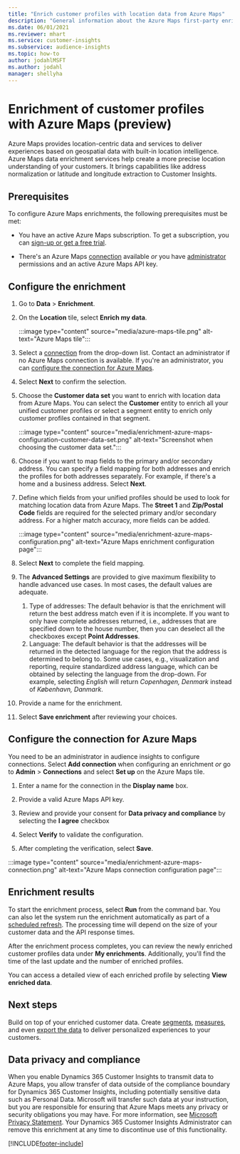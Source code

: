 ```yaml
---
title: "Enrich customer profiles with location data from Azure Maps"
description: "General information about the Azure Maps first-party enrichment."
ms.date: 06/01/2021
ms.reviewer: mhart
ms.service: customer-insights
ms.subservice: audience-insights
ms.topic: how-to
author: jodahlMSFT
ms.author: jodahl
manager: shellyha
---
```


# Enrichment of customer profiles with Azure Maps (preview)

Azure Maps provides location-centric data and services to deliver experiences based on geospatial data with built-in location intelligence. Azure Maps data enrichment services help create a more precise location understanding of your customers. It brings capabilities like address normalization or latitude and longitude extraction to Customer Insights.

## Prerequisites

To configure Azure Maps enrichments, the following prerequisites must be met:

- You have an active Azure Maps subscription. To get a subscription, you can [sign-up or get a free trial](https://azure.microsoft.com/en-us/services/azure-maps/).

- There's an Azure Maps [connection](connections.md) available *or* you have [administrator](permissions.md#administrator) permissions and an active Azure Maps API key.

## Configure the enrichment

1. Go to **Data** > **Enrichment**. 

1. On the **Location** tile, select **Enrich my data**.

   :::image type="content" source="media/azure-maps-tile.png" alt-text="Azure Maps tile":::

1. Select a [connection](connections.md) from the drop-down list. Contact an administrator if no Azure Maps connection is available. If you're an administrator, you can [configure the connection for Azure Maps](#configure-the-connection-for-azure-maps). 

1. Select **Next** to confirm the selection.

1. Choose the **Customer data set** you want to enrich with location data from Azure Maps. You can select the **Customer** entity to enrich all your unified customer profiles or select a segment entity to enrich only customer profiles contained in that segment.

    :::image type="content" source="media/enrichment-azure-maps-configuration-customer-data-set.png" alt-text="Screenshot when choosing the customer data set.":::

1. Choose if you want to map fields to the primary and/or secondary address. You can specify a field mapping for both addresses and enrich the profiles for both addresses separately. For example, if there's a home and a business address. Select **Next**.

1. Define which fields from your unified profiles should be used to look for matching location data from Azure Maps. The **Street 1** and **Zip/Postal Code** fields are required for the selected primary and/or secondary address. For a higher match accuracy, more fields can be added.

   :::image type="content" source="media/enrichment-azure-maps-configuration.png" alt-text="Azure Maps enrichment configuration page":::

1. Select **Next** to complete the field mapping.

1. The **Advanced Settings** are provided to give maximum flexibility to handle advanced use cases. In most cases, the default values are adequate. 
   1. Type of addresses: The default behavior is that the enrichment will return the best address match even if it is incomplete. If you want to only have complete addresses returned, i.e., addresses that are specified down to the house number, then you can deselect all the checkboxes except **Point Addresses**. 
   1. Language: The default behavior is that the addresses will be returned in the detected language for the region that the address is determined to belong to. Some use cases, e.g., visualization and reporting, require standardized address language, which can be obtained by selecting the language from the drop-down. For example, selecting *English* will return *Copenhagen, Denmark* instead of *København, Danmark*.

1. Provide a name for the enrichment. 

1. Select **Save enrichment** after reviewing your choices.

## Configure the connection for Azure Maps

You need to be an administrator in audience insights to configure connections. Select **Add connection** when configuring an enrichment *or* go to **Admin** > **Connections** and select **Set up** on the Azure Maps tile.

1. Enter a name for the connection in the **Display name** box.

1. Provide a valid Azure Maps API key.

1. Review and provide your consent for **Data privacy and compliance** by selecting the **I agree** checkbox

1. Select **Verify** to validate the configuration.

1. After completing the verification, select **Save**.

:::image type="content" source="media/enrichment-azure-maps-connection.png" alt-text="Azure Maps connection configuration page":::

## Enrichment results

To start the enrichment process, select **Run** from the command bar. You can also let the system run the enrichment automatically as part of a [scheduled refresh](system.md#schedule-tab). The processing time will depend on the size of your customer data and the API response times.

After the enrichment process completes, you can review the newly enriched customer profiles data under **My enrichments**. Additionally, you'll find the time of the last update and the number of enriched profiles.

You can access a detailed view of each enriched profile by selecting **View enriched data**.

## Next steps

Build on top of your enriched customer data. Create [segments](segments.md), [measures](measures.md), and even [export the data](export-destinations.md) to deliver personalized experiences to your customers.

## Data privacy and compliance

<!-- is this section needed for first party services? -->

When you enable Dynamics 365 Customer Insights to transmit data to Azure Maps, you allow transfer of data outside of the compliance boundary for Dynamics 365 Customer Insights, including potentially sensitive data such as Personal Data. Microsoft will transfer such data at your instruction, but you are responsible for ensuring that Azure Maps meets any privacy or security obligations you may have. For more information, see [Microsoft Privacy Statement](https://go.microsoft.com/fwlink/?linkid=396732).
Your Dynamics 365 Customer Insights Administrator can remove this enrichment at any time to discontinue use of this functionality.

[!INCLUDE[footer-include](../includes/footer-banner.md)]

